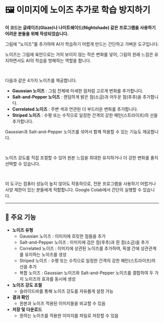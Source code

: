 # 🖼️ 이미지에 노이즈 추가로 학습 방지하기

**이 코드는 글레이즈(Glaze)나 나이트쉐이드(Nightshade) 같은 프로그램을 사용하기 어려운 분들을 위해 작성되었습니다.**

그림에 "노이즈"를 추가하여 AI가 학습하기 어렵게 만드는 간단하고 가벼운 도구입니다.

노이즈는 그림에 육안으로는 거의 보이지 않는 작은 변화를 넣어, 그림의 원래 느낌은 유지하면서도 AI의 학습을 방해하는 역할을 합니다.

<br/>

다음과 같은 4가지 노이즈를 제공합니다.

-   **Gaussian 노이즈** : 그림 전체에 미세한 점처럼 고르게 변화를 추가합니다.  
-   **Salt-and-Pepper 노이즈** : 랜덤하게 밝은 점(소금)과 어두운 점(후추)을 추가합니다.
-   **Correlated 노이즈** : 주변 색과 연관된 더 부드러운 변화를 추가합니다.  
-   **Striped 노이즈** : 수평 또는 수직으로 일정한 간격의 강한 패턴(스트라이프)의 선을 추가합니다.  

Gaussian과 Salt-and-Pepper 노이즈를 섞어서 함께 적용할 수 있는 기능도 제공합니다.

<br/>

노이즈 강도를 직접 조절할 수 있어 원본 느낌을 최대한 유지하거나 더 강한 변화를 줄지 선택할 수 있습니다.

<br/>

이 도구는 컴퓨터 성능이 높지 않아도 작동하므로, 전문 프로그램을 사용하기 어렵거나 사양 제한이 있는 분들에게 적합합니다. Google Colab에서 간단히 실행할 수 있습니다.

---

## 🎯 주요 기능
- **노이즈 유형**  
  - Gaussian 노이즈 : 이미지에 흐릿한 점들을 추가  
  - Salt-and-Pepper 노이즈 : 이미지에 검은 점(후추)과 흰 점(소금)을 추가  
  - Correlated 노이즈 : 이미지에 상관된 노이즈를 추가하여, 픽셀 간에 상관관계를 유지하는 노이즈를 생성  
  - Striped 노이즈 : 수평 또는 수직으로 일정한 간격의 강한 패턴(스트라이프)의 선을 추가  
  - 복합 노이즈 : Gaussian 노이즈와 Salt-and-Pepper 노이즈를 결합하여 두 가지 노이즈의 효과를 동시에 생성  
- **노이즈 강도 조절**  
  - 슬라이드바를 통해 노이즈 강도를 자유롭게 설정 가능
- **결과 확인**  
  - 원본과 노이즈 적용된 이미지들을 비교할 수 있음  
- **저장 및 다운로드**  
  - 원하는 노이즈를 적용한 이미지를 파일로 저장할 수 있음

